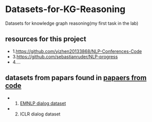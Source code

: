 # Datasets-for-KG-Reasoning
Datasets for knowledge graph reasoning(my first task in the lab)

## resources for this project
* 1.https://github.com/yizhen20133868/NLP-Conferences-Code
* 3.https://github.com/sebastianruder/NLP-progress
* 4....

## datasets from papars found in [papaers from code](https://paperswithcode.com/sota)

* 1. [EMNLP dialog dataset](paperswithcode/EMNLP-dialog.md)

* 2. ICLR dialog dataset

